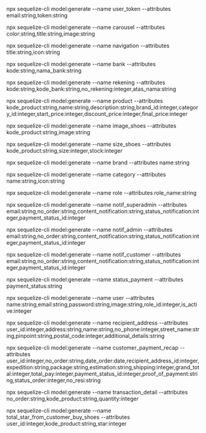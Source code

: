 <!-- Tabel user token -->
npx sequelize-cli model:generate --name user_token --attributes email:string,token:string
<!-- Tabel carousel -->
npx sequelize-cli model:generate --name carousel --attributes color:string,title:string,image:string
<!-- Tabel navigation -->
npx sequelize-cli model:generate --name navigation --attributes title:string,icon:string
<!-- Tabel bank -->
npx sequelize-cli model:generate --name bank --attributes kode:string,nama_bank:string
<!-- Tabel rekening -->
npx sequelize-cli model:generate --name rekening --attributes kode:string,kode_bank:string,no_rekening:integer,atas_nama:string
<!-- Tabel product -->
npx sequelize-cli model:generate --name product --attributes kode_product:string,name:string,description:string,brand_id:integer,category_id:integer,start_price:integer,discount_price:integer,final_price:integer
<!-- Tabel image_shoes -->
npx sequelize-cli model:generate --name image_shoes --attributes kode_product:string,image:string
<!-- Tabel size_shoes -->
npx sequelize-cli model:generate --name size_shoes --attributes kode_product:string,size:integer,stock:integer
<!-- Tabel brand -->
npx sequelize-cli model:generate --name brand --attributes name:string
<!-- Tabel category -->
npx sequelize-cli model:generate --name category --attributes name:string,icon:string
<!-- Tabel role -->
npx sequelize-cli model:generate --name role --attributes role_name:string
<!-- Tabel notif_superadmin -->
npx sequelize-cli model:generate --name notif_superadmin --attributes email:string,no_order:string,content_notification:string,status_notification:integer,payment_status_id:integer
<!-- Tabel notif_admin -->
npx sequelize-cli model:generate --name notif_admin --attributes email:string,no_order:string,content_notification:string,status_notification:integer,payment_status_id:integer
<!-- Tabel notif_customer -->
npx sequelize-cli model:generate --name notif_customer --attributes email:string,no_order:string,content_notification:string,status_notification:integer,payment_status_id:integer
<!-- Tabel status_payment -->
npx sequelize-cli model:generate --name status_payment --attributes payment_status:string
<!-- Tabel user -->
npx sequelize-cli model:generate --name user --attributes name:string,email:string,password:string,image:string,role_id:integer,is_active:integer
<!-- Tabel recipient_address -->
npx sequelize-cli model:generate --name recipient_address --attributes user_id:integer,address:string,name:string,no_phone:integer,street_name:string,pinpoint:string,postal_code:integer,additional_details:string
<!-- Tabel customer_payment_recap -->
npx sequelize-cli model:generate --name customer_payment_recap --attributes user_id:integer,no_order:string,date_order:date,recipient_address_id:integer,expedition:string,package:string,estimation:string,shipping:integer,grand_total:integer,total_pay:integer,payment_status_id:integer,proof_of_payment:string,status_order:integer,no_resi:string
<!-- Tabel transaction_detail -->
npx sequelize-cli model:generate --name transaction_detail --attributes no_order:string,kode_product:string,quantity:integer
<!-- Tabel total_star_from_customer_buy_shoes -->
npx sequelize-cli model:generate --name total_star_from_customer_buy_shoes --attributes user_id:integer,kode_product:string,star:integer